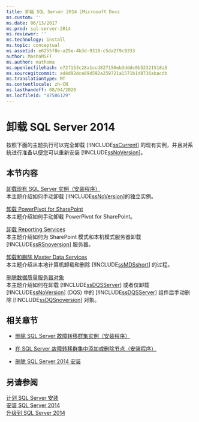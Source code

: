 ```yaml
---
title: 卸载 SQL Server 2014 |Microsoft Docs
ms.custom: ''
ms.date: 06/13/2017
ms.prod: sql-server-2014
ms.reviewer: ''
ms.technology: install
ms.topic: conceptual
ms.assetid: e6255f8e-a25e-4b3d-9310-c5da2f9c9333
author: MashaMSFT
ms.author: mathoma
ms.openlocfilehash: e72f153c28a1ccd827150eb3dddc0b52321518a5
ms.sourcegitcommit: ad4d92dce894592a259721a1571b1d8736abacdb
ms.translationtype: MT
ms.contentlocale: zh-CN
ms.lasthandoff: 08/04/2020
ms.locfileid: "87586129"
---
```

# <a name="uninstall-sql-server-2014"></a>卸载 SQL Server 2014
  按照下面的主题执行可以完全卸载 [!INCLUDE[ssCurrent](../../includes/sscurrent-md.md)] 的现有实例，并且对系统进行准备以便您可以重新安装 [!INCLUDE[ssNoVersion](../../includes/ssnoversion-md.md)]。  
  
## <a name="in-this-section"></a>本节内容  
 [卸载现有 SQL Server 实例（安装程序）](uninstall-an-existing-instance-of-sql-server-setup.md)  
 本主题介绍如何手动卸载 [!INCLUDE[ssNoVersion](../../includes/ssnoversion-md.md)]的独立实例。  
  
 [卸载 PowerPivot for SharePoint](uninstall-power-pivot-for-sharepoint.md)  
 本主题介绍如何手动卸载 PowerPivot for SharePoint。  
  
 [卸载 Reporting Services](uninstall-reporting-services.md)  
 本主题介绍如何为 SharePoint 模式和本机模式服务器卸载 [!INCLUDE[ssRSnoversion](../../includes/ssrsnoversion-md.md)] 服务器。  
  
 [卸载和删除 Master Data Services](uninstall-and-remove-master-data-services.md)  
 本主题介绍从本地计算机卸载和删除 [!INCLUDE[ssMDSshort](../../includes/ssmdsshort-md.md)] 的过程。  
  
 [删除数据质量服务器对象](remove-data-quality-server-objects.md)  
 本主题介绍如何在卸载 [!INCLUDE[ssDQSServer](../../includes/ssdqsserver-md.md)] 或者仅卸载 [!INCLUDE[ssNoVersion](../../includes/ssnoversion-md.md)] (DQS) 中的 [!INCLUDE[ssDQSServer](../../includes/ssdqsserver-md.md)] 组件后手动删除 [!INCLUDE[ssDQSnoversion](../../includes/ssdqsnoversion-md.md)] 对象。  
  
## <a name="related-sections"></a>相关章节  
  
-   [删除 SQL Server 故障转移群集实例（安装程序）](../failover-clusters/install/remove-a-sql-server-failover-cluster-instance-setup.md)  
  
-   [在 SQL Server 故障转移群集中添加或删除节点（安装程序）](../failover-clusters/install/add-or-remove-nodes-in-a-sql-server-failover-cluster-setup.md)  
  
-   [删除 SQL Server 2014 安装](../../database-engine/install-windows/repair-a-failed-sql-server-installation.md)  
  
## <a name="see-also"></a>另请参阅  
 [计划 SQL Server 安装](planning-a-sql-server-installation.md)   
 [安装 SQL Server 2014](../../database-engine/install-windows/install-sql-server.md)   
 [升级到 SQL Server 2014](../../database-engine/install-windows/upgrade-sql-server.md)  
  
  
